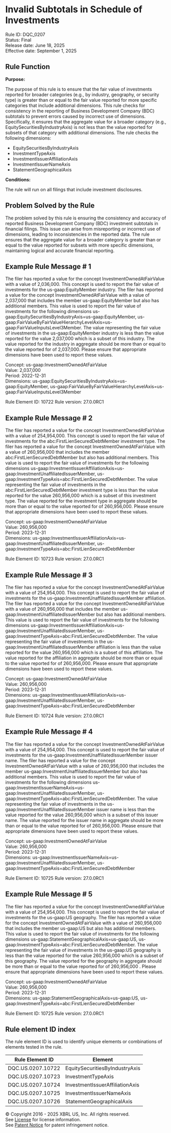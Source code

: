 # Invalid Subtotals in Schedule of Investments
Rule ID: DQC_0207  
Status: Final  
Release date: June 18, 2025  
Effective date: September 1, 2025

## Rule Function

**Purpose:** 

The purpose of this rule is to ensure that the fair value of investments reported for broader categories (e.g., by industry, geography, or security type) is greater than or equal to the fair value reported for more specific categories that include additional dimensions. This rule checks for consistency in the reporting of Business Development Company (BDC) subtotals to prevent errors caused by incorrect use of dimensions. Specifically, it ensures that the aggregate value for a broader category (e.g., EquitySecuritiesByIndustryAxis) is not less than the value reported for subsets of that category with additional dimensions.  The rule checks the following dimensions:

* EquitySecuritiesByIndustryAxis
* InvestmentTypeAxis
* InvestmentIssuerAffiliationAxis
* InvestmentIssuerNameAxis
* StatementGeographicalAxis

**Conditions:**

The rule will run on all filings that include investment disclosures.

## Problem Solved by the Rule

The problem solved by this rule is ensuring the consistency and accuracy of reported Business Development Company (BDC) investment subtotals in financial filings.  This issue can arise from misreporting or incorrect use of dimensions, leading to inconsistencies in the reported data. The rule ensures that the aggregate value for a broader category is greater than or equal to the value reported for subsets with more specific dimensions, maintaining logical and accurate financial reporting.

## Example Rule Message # 1

The filer has reported a value for the concept InvestmentOwnedAtFairValue with a value of 2,036,000. This concept is used to report the fair value of investments for the us-gaap:EquityMember industry. The filer has reported a value for the concept InvestmentOwnedAtFairValue with a value of 2,037,000 that includes the member us-gaap:EquityMember but also has additional members. This value is used to report the fair value of investments for the following dimensions us-gaap:EquitySecuritiesByIndustryAxis=us-gaap:EquityMember, us-gaap:FairValueByFairValueHierarchyLevelAxis=us-gaap:FairValueInputsLevel3Member. The value representing the fair value of investments in the  us-gaap:EquityMember industry is less than the value reported for the value 2,037,000 which is a subset of this industry. The value reported for the industry in aggregate should be more than or equal to the value reported for of 2,037,000. Please ensure that appropriate dimensions have been used to report these values.

Concept: us-gaap:InvestmentOwnedAtFairValue  
Value: 2,037,000  
Period: 2022-12-31  
Dimensions: us-gaap:EquitySecuritiesByIndustryAxis=us-gaap:EquityMember, us-gaap:FairValueByFairValueHierarchyLevelAxis=us-gaap:FairValueInputsLevel3Member

Rule Element ID: 10722
Rule version: 27.0.0RC1

## Example Rule Message # 2

The filer has reported a value for the concept InvestmentOwnedAtFairValue with a value of 254,954,000. This concept is used to report the fair value of investments for the abc:FirstLienSecuredDebtMember investment type. The filer has reported a value for the concept InvestmentOwnedAtFairValue with a value of 260,956,000 that includes the member abc:FirstLienSecuredDebtMember but also has additional members. This value is used to report the fair value of investments for the following dimensions us-gaap:InvestmentIssuerAffiliationAxis=us-gaap:InvestmentUnaffiliatedIssuerMember, us-gaap:InvestmentTypeAxis=abc:FirstLienSecuredDebtMember. The value representing the fair value of investments in the  abc:FirstLienSecuredDebtMember investment type is less than the value reported for the value 260,956,000 which is a subset of this investment type. The value reported for the investment type in aggregate should be more than or equal to the value reported for of 260,956,000. Please ensure that appropriate dimensions have been used to report these values.

Concept: us-gaap:InvestmentOwnedAtFairValue  
Value: 260,956,000  
Period: 2023-12-31  
Dimensions: us-gaap:InvestmentIssuerAffiliationAxis=us-gaap:InvestmentUnaffiliatedIssuerMember, us-gaap:InvestmentTypeAxis=abc:FirstLienSecuredDebtMember

Rule Element ID: 10723
Rule version: 27.0.0RC1

## Example Rule Message # 3

The filer has reported a value for the concept InvestmentOwnedAtFairValue with a value of 254,954,000. This concept is used to report the fair value of investments for the us-gaap:InvestmentUnaffiliatedIssuerMember affiliation. The filer has reported a value for the concept InvestmentOwnedAtFairValue with a value of 260,956,000 that includes the member us-gaap:InvestmentUnaffiliatedIssuerMember but also has additional members. This value is used to report the fair value of investments for the following dimensions us-gaap:InvestmentIssuerAffiliationAxis=us-gaap:InvestmentUnaffiliatedIssuerMember, us-gaap:InvestmentTypeAxis=abc:FirstLienSecuredDebtMember. The value representing the fair value of investments in the  us-gaap:InvestmentUnaffiliatedIssuerMember affiliation is less than the value reported for the value 260,956,000 which is a subset of this affiliation. The value reported for the affiliation in aggregate should be more than or equal to the value reported for of 260,956,000. Please ensure that appropriate dimensions have been used to report these values.

Concept: us-gaap:InvestmentOwnedAtFairValue  
Value: 260,956,000  
Period: 2023-12-31  
Dimensions: us-gaap:InvestmentIssuerAffiliationAxis=us-gaap:InvestmentUnaffiliatedIssuerMember, us-gaap:InvestmentTypeAxis=abc:FirstLienSecuredDebtMember

Rule Element ID: 10724
Rule version: 27.0.0RC1

## Example Rule Message # 4

The filer has reported a value for the concept InvestmentOwnedAtFairValue with a value of 254,954,000. This concept is used to report the fair value of investments for the us-gaap:InvestmentUnaffiliatedIssuerMember issuer name. The filer has reported a value for the concept InvestmentOwnedAtFairValue with a value of 260,956,000 that includes the member us-gaap:InvestmentUnaffiliatedIssuerMember but also has additional members. This value is used to report the fair value of investments for the following dimensions us-gaap:InvestmentIssuerNameAxis=us-gaap:InvestmentUnaffiliatedIssuerMember, us-gaap:InvestmentTypeAxis=abc:FirstLienSecuredDebtMember. The value representing the fair value of investments in the  us-gaap:InvestmentUnaffiliatedIssuerMember issuer name is less than the value reported for the value 260,956,000 which is a subset of this issuer name. The value reported for the issuer name in aggregate should be more than or equal to the value reported for of 260,956,000. Please ensure that appropriate dimensions have been used to report these values.

Concept: us-gaap:InvestmentOwnedAtFairValue  
Value: 260,956,000  
Period: 2023-12-31  
Dimensions: us-gaap:InvestmentIssuerNameAxis=us-gaap:InvestmentUnaffiliatedIssuerMember, us-gaap:InvestmentTypeAxis=abc:FirstLienSecuredDebtMember

Rule Element ID: 10725
Rule version: 27.0.0RC1

## Example Rule Message # 5

The filer has reported a value for the concept InvestmentOwnedAtFairValue with a value of 254,954,000. This concept is used to report the fair value of investments for the us-gaap:US geography. The filer has reported a value for the concept InvestmentOwnedAtFairValue with a value of 260,956,000  that includes the member us-gaap:US but also has additional members. This value is used to report the fair value of investments for the following dimensions us-gaap:StatementGeographicalAxis=us-gaap:US, us-gaap:InvestmentTypeAxis=abc:FirstLienSecuredDebtMember. The value representing the fair value of investments in the us-gaap:US geography is less than the value reported for the value 260,956,000  which is a subset of this geography. The value reported for the geography in aggregate should be more than or equal to the value reported for of 260,956,000 . Please ensure that appropriate dimensions have been used to report these values.

Concept: us-gaap:InvestmentOwnedAtFairValue  
Value: 260,956,000  
Period: 2023-12-31  
Dimensions: us-gaap:StatementGeographicalAxis=us-gaap:US, us-gaap:InvestmentTypeAxis=abc:FirstLienSecuredDebtMember

Rule Element ID: 10725
Rule version: 27.0.0RC1

## Rule element ID index  
The rule element ID is used to identify unique elements or combinations of elements tested in the rule.

|Rule Element ID|Element|
|--- |--- |
| DQC.US.0207.10722 |EquitySecuritiesByIndustryAxis|
| DQC.US.0207.10723 |InvestmentTypeAxis|
| DQC.US.0207.10724 |InvestmentIssuerAffiliationAxis|
| DQC.US.0207.10725 |InvestmentIssuerNameAxis|
| DQC.US.0207.10726 |StatementGeographicalAxis|

© Copyright 2016 - 2025 XBRL US, Inc. All rights reserved.   
See [License](https://xbrl.us/dqc-license) for license information.  
See [Patent Notice](https://xbrl.us/dqc-patent) for patent infringement notice. 
